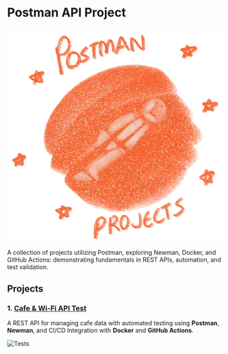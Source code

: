 # Postman API Project

<p align="center">
  <img src="postman_icon.png" alt="Postman Projects" width="500">
</p>


A collection of projects utilizing Postman, exploring Newman, Docker, and GitHub Actions: demonstrating fundamentals in REST APIs, automation, and test validation.


## Projects

### 1. [Cafe & Wi-Fi API Test](https://github.com/wooyeoup-rho/postman-api-projects/tree/main/cafe-api-tests)

A REST API for managing cafe data with automated testing using **Postman**, **Newman**, and CI/CD Integration with **Docker** and **GitHub Actions**.

   ![Tests](https://github.com/wooyeoup-rho/postman-api-projects/actions/workflows/api-tests.yml/badge.svg)